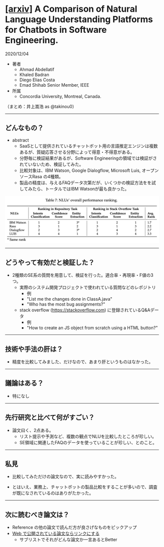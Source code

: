 [\[arxiv\]](https://arxiv.org/abs/2012.02640) A Comparison of Natural Language Understanding Platforms for Chatbots in Software Engineering.
===

2020/12/04
+ 著者
	+ Ahmad Abdellatif
	+ Khaled Badran
	+ Diego Elias Costa
	+ Emad Shihab Senior Member, IEEE
+ 所属
	+ Concordia University, Montreal, Canada.

（まとめ：井上嵩浩 as @takinou0）

---

## どんなもの？

+ abstract
	+ SaaSとして提供されているチャットボット用の言語推定エンジンは複数あるが、質疑応答させる分野によって得意・不得意がある。
	+ 分野毎に検証結果があるが、Software Engineeringの領域では検証がされていないため、検証してみた。
	+ 比較対象は、IBM Watson, Google Dialogflow, Microsoft Luis, オープンソースRasa の4種類。
	+ 製品の精度は、与えるFAQデータ次第だが、いくつかの検証方法をを試してみたら、トータルではIBM Watsonが最も良かった。

![figure7](table7_overall_ranking.png)

---

## どうやって有効だと検証した？

+ 2種類のSE系の質問を用意して、検証を行った。適合率・再現率・F値の3つ。
	+ 実際のシステム開発プロジェクトで使われている質問などのレポジトリ
		+ 例
		+ "List me the changes done in ClassA.java"
		+ "Who has the most bug assignments?"
	+ stack overflow (https://stackoverflow.com) に登録されているQ&Aデータ
		+ 例
		+ "How to create an JS object from scratch using a HTML button?"

---

## 技術や手法の肝は？

+ 精度を比較してみました、だけなので、あまり肝というものはなかった。

---

## 議論はある？

- 特になし

---

## 先行研究と比べて何がすごい？

+ 論文曰く、2点ある。
	+ リスト提示や予測など、複数の観点でNLUを比較したところが珍しい。
	+ SE領域に関連したFAQのデータを使っていることが珍しい、とのこと。
---

## 私見
+ 比較してみただけの論文なので、実に読みやすかった。
- とはいえ、業務上、チャットボットの製品比較をすることが多いので、調査が既になされているのはありがたかった。


---

## 次に読むべき論文は？

+ Reference の他の論文で読んだ方が良さげなものをピックアップ
+ [Web で公開されている論文ならリンクにする](https://arxiv.org/pdf/1710.05941.pdf)
    + サブリストでそれがどんな論文か一言あるとBetter
